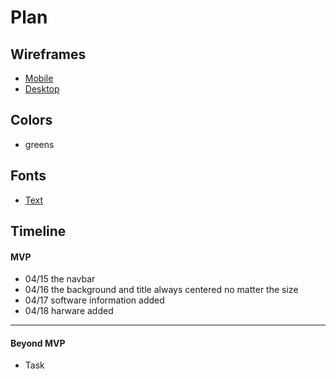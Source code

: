 # Plan

## Wireframes
* [Mobile](https://wireframe.cc/l6CLiN)
* [Desktop](https://wireframe.cc/FRUQKq)

## Colors
* greens

## Fonts
* [Text](URL)

## Timeline

#### MVP

* 04/15 the navbar
* 04/16 the background and title always centered no matter the size
* 04/17 software information added
* 04/18 harware added 
---

#### Beyond MVP

* Task
